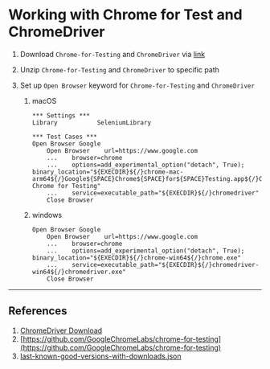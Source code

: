 # Working with Chrome for Test and ChromeDriver

1. Download `Chrome-for-Testing` and `ChromeDriver` via [link](https://googlechromelabs.github.io/chrome-for-testing/last-known-good-versions-with-downloads.json)
2. Unzip `Chrome-for-Testing` and `ChromeDriver` to specific path
3. Set up `Open Browser` keyword for `Chrome-for-Testing` and `ChromeDriver`

   1. macOS

      ```robot
      *** Settings ***
      Library           SeleniumLibrary

      *** Test Cases ***
      Open Browser Google
          Open Browser    url=https://www.google.com
          ...    browser=chrome
          ...    options=add_experimental_option("detach", True); binary_location="${EXECDIR}${/}chrome-mac-arm64${/}Google${SPACE}Chrome${SPACE}for${SPACE}Testing.app${/}Contents${/}MacOS${/}Google Chrome for Testing"
          ...    service=executable_path="${EXECDIR}${/}chromedriver"
          Close Browser
      ```

   2. windows

      ```robot
      Open Browser Google
          Open Browser    url=https://www.google.com
          ...    browser=chrome
          ...    options=add_experimental_option("detach", True); binary_location="${EXECDIR}${/}chrome-win64${/}chrome.exe"
          ...    service=executable_path="${EXECDIR}${/}chromedriver-win64${/}chromedriver.exe"
          Close Browser
      ```

---

## References

1. [ChromeDriver Download](https://developer.chrome.com/docs/chromedriver/downloads)
2. [https://github.com/GoogleChromeLabs/chrome-for-testing](https://github.com/GoogleChromeLabs/chrome-for-testing)
3. [last-known-good-versions-with-downloads.json](https://googlechromelabs.github.io/chrome-for-testing/last-known-good-versions-with-downloads.json)
